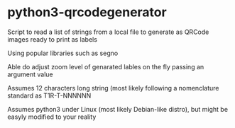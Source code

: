 # python3-qrcodegenerator
Script to read a list of strings from a local file to generate as QRCode images ready to print as labels

Using popular libraries such as segno

Able do adjust zoom level of genarated lables on the fly passing an argument value

Assumes 12 characters long string (most likely following a nomenclature standard as T1R-T-NNNNNN

Assumes python3 under Linux (most likely Debian-like distro), but might be easyly modified to your reality
